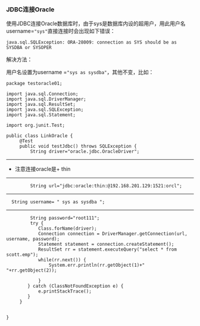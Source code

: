 ### JDBC连接Oracle

使用JDBC连接Oracle数据库时，由于sys是数据库内设的超用户，用此用户名 username=` "sys" `直接连接时会出现如下错误：

`java.sql.SQLException: ORA-28009: connection as SYS should be as SYSDBA or SYSOPER`

解决方法：

用户名设置为username =` "sys as sysdba" `，其他不变，比如：



```
package testoracle01;

import java.sql.Connection;
import java.sql.DriverManager;
import java.sql.ResultSet;
import java.sql.SQLException;
import java.sql.Statement;

import org.junit.Test;

public class LinkOracle {
     @Test
     public void testJdbc() throws SQLException {
    	 String driver="oracle.jdbc.OracleDriver";
```
-------------
* 注意连接oracle是+ thin
-------------

``` 
    	 String url="jdbc:oracle:thin:@192.168.201.129:1521:orcl";
```       
------------------------------------      
      String username= " sys as sysdba ";  
------------------------------------     
       
```       
    	 String password="root111";
    	 try {
			Class.forName(driver);
			Connection connection = DriverManager.getConnection(url, username, password);
			Statement statement = connection.createStatement();
			ResultSet rr = statement.executeQuery("select * from scott.emp");
			while(rr.next()) {
				System.err.println(rr.getObject(1)+" "+rr.getObject(2));
				
			}
		} catch (ClassNotFoundException e) {
			e.printStackTrace();
		}
     }
	
	
}


```
